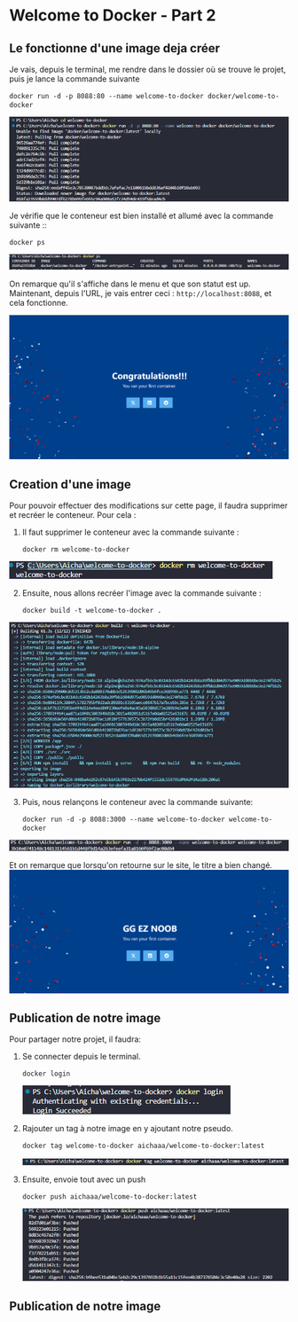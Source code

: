 # Welcome to Docker - Part 2


## Le fonctionne d'une image deja créer

Je vais, depuis le terminal, me rendre dans le dossier où se trouve le projet, puis je lance la commande suivante
```
docker run -d -p 8088:80 --name welcome-to-docker docker/welcome-to-docker
```
![Resultat](image/20.png)

Je vérifie que le conteneur est bien installé et allumé avec la commande suivante ::
```
docker ps
```
![Resultat](image/22.png)

On remarque qu'il s'affiche dans le menu et que son statut est up. Maintenant, depuis l'URL, je vais entrer ceci : `http://localhost:8088`, et cela fonctionne.

![Resultat](image/23.png)



 ## Creation d'une image

Pour pouvoir effectuer des modifications sur cette page, il faudra supprimer et recréer le conteneur. Pour cela :
 
1. Il faut supprimer le conteneur avec la commande suivante :
     ```
    docker rm welcome-to-docker
    ```
![Resultat](image/24.png)

2. Ensuite, nous allons recréer l'image avec la commande suivante :
    ```
    docker build -t welcome-to-docker .
    ```
![Resultat](image/25.png)

3. Puis, nous relançons le conteneur avec la commande suivante: 
    ```
    docker run -d -p 8088:3000 --name welcome-to-docker welcome-to-docker
    ```
![Resultat](image/26.png)

Et on remarque que lorsqu'on retourne sur le site, le titre a bien changé.
![Resultat](image/27.png)



 ## Publication de notre image

Pour partager notre projet, il faudra:

1. Se connecter depuis le terminal.
    ```
    docker login
    ```
    ![Resultat](image/28.png)

2. Rajouter un tag à notre image en y ajoutant notre pseudo.
    ```
    docker tag welcome-to-docker aichaaa/welcome-to-docker:latest
    ```
    ![Resultat](image/29.png)

3. Ensuite, envoie tout avec un push
    ```
    docker push aichaaa/welcome-to-docker:latest
    ```
    ![Resultat](image/30.png)

    

 ## Publication de notre image